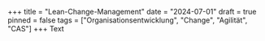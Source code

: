 +++
title = "Lean-Change-Management"
date = "2024-07-01"
draft = true
pinned = false
tags = ["Organisationsentwicklung", "Change", "Agilität", "CAS"]
+++
Text